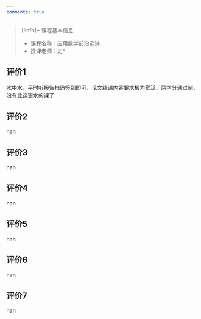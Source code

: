 ```yaml
---
comments: true
---
```


>[!info]+ 课程基本信息
>
> - 课程名称：应用数学前沿选讲
> - 授课老师：史*

## 评价1

水中水，平时听报告扫码签到即可，论文结课内容要求极为宽泛，两学分通过制，没有比这更水的课了
## 评价2

nan
## 评价3

nan
## 评价4

nan
## 评价5

nan
## 评价6

nan
## 评价7

nan
